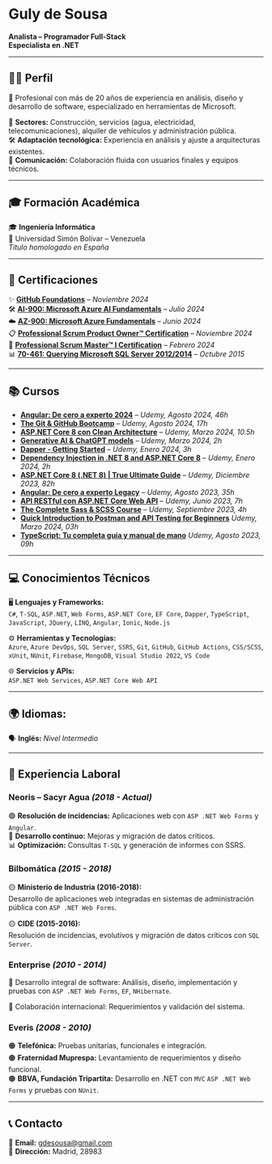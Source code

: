 <!--
**gulydesousa/gulydesousa** is a ✨ _special_ ✨ repository because its `README.md` (this file) appears on your GitHub profile.

Here are some ideas to get you started:

- 🔭 I’m currently working on ...
- 🌱 I’m currently learning ...
- 👯 I’m looking to collaborate on ...
- 🤔 I’m looking for help with ...
- 💬 Ask me about ...
- 📫 How to reach me: ...
- 😄 Pronouns: ...
- ⚡ Fun fact: ...
-->

# Guly de Sousa

**Analista – Programador Full-Stack**  
**Especialista en .NET**

---

## 👩‍💻 Perfil

🎯 Profesional con más de 20 años de experiencia en análisis, diseño y desarrollo de software, especializado en herramientas de Microsoft.  

🧩 **Sectores:** Construcción, servicios (agua, electricidad, telecomunicaciones), alquiler de vehículos y administración pública.  
🛠️ **Adaptación tecnológica:** Experiencia en análisis y ajuste a arquitecturas existentes.  
🤝 **Comunicación:** Colaboración fluida con usuarios finales y equipos técnicos.  

---

## 🎓 Formación Académica

🎓 **Ingeniería Informática**  
📍 Universidad Simón Bolívar – Venezuela  
*Título homologado en España*



---

## 🏅 Certificaciones

✨ **[GitHub Foundations](https://www.credly.com/badges/dddc2ecf-c13f-46e3-be7a-953447527a96)** – *Noviembre 2024*  
🛠️ **[AI-900: Microsoft Azure AI Fundamentals](https://learn.microsoft.com/api/credentials/share/en-us/GulydeSousa-5720/27E14EDF91DB5E69?sharingId=19F7185A6633D89E)** – *Julio 2024*  
☁️ **[AZ-900: Microsoft Azure Fundamentals](https://learn.microsoft.com/api/credentials/share/en-us/GulydeSousa-5720/792318C24C3E6BA1?sharingId=19F7185A6633D89E)** – *Junio 2024*  
📋 **[Professional Scrum Product Owner™ Certification](https://www.credly.com/badges/a8f7ebc4-e14d-4e52-b2fe-67c18211ebfb)** – *Noviembre 2024*  
🧠 **[Professional Scrum Master™ I Certification](https://www.credly.com/badges/0fae4bcd-1a84-4332-8681-888fc86e68ab)** – *Febrero 2024*  
📊 **[70-461: Querying Microsoft SQL Server 2012/2014](https://www.credly.com/badges/dd2fa0b6-d73e-467c-a4d7-6bfefbc9b911)** – *Octubre 2015*  

---

## 📚 Cursos

- **[Angular: De cero a experto 2024](https://www.udemy.com/certificate/UC-4dac7d80-3cf8-4c62-b5c7-a7032685002f)** – *Udemy, Agosto 2024, 46h*
- **[The Git & GitHub Bootcamp](https://www.udemy.com/certificate/UC-74fcb5b0-f67c-4460-b5ed-f9ef52db73b9)** – *Udemy, Agosto 2024, 17h*
- **[ASP.NET Core 8 con Clean Architecture](https://www.udemy.com/certificate/UC-17c9ebf8-73e6-4a51-840c-b4b0b64e15c5)** – *Udemy, Marzo 2024, 10.5h*
- **[Generative AI & ChatGPT models](https://www.udemy.com/UC-a4f5e167-cf1a-4448-9688-f19757169d2c)** – *Udemy, Marzo 2024, 2h*
- **[Dapper - Getting Started](https://www.udemy.com/certificate/UC-0e3f943b-3e29-434f-99cc-4905f7b65619)** – *Udemy, Enero 2024, 3h*
- **[Dependency Injection in .NET 8 and ASP.NET Core 8](https://www.udemy.com/certificate/UC-416b1960-aeff-4677-a7bf-2fa4c1fdf53b)** – *Udemy, Enero 2024, 2h*
- **[ASP.NET Core 8 (.NET 8) | True Ultimate Guide](https://www.udemy.com/certificate/UC-269cccab-a778-4b1a-ad39-2ce1e9e3c980)** – *Udemy, Diciembre 2023, 82h*
- **[Angular: De cero a experto Legacy](https://www.udemy.com/certificate/UC-31a134a2-63b7-40dc-a632-27846d0674d8)** – *Udemy, Agosto 2023, 35h*
-  **[API RESTful con ASP.NET Core Web API](https://www.udemy.com/UC-df876d16-35eb-40c3-98b5-6efa3d7d5136)** – *Udemy, Junio 2023, 7h*
-  **[The Complete Sass & SCSS Course](https://www.udemy.com/certificate/UC-b34cc317-8db0-444d-9570-c2163cdbe378)** – *Udemy, Septiembre 2023, 4h*
-  **[Quick Introduction to Postman and API Testing for Beginners](https://www.udemy.com/certificate/UC-fc95f5db-d91c-409f-9a16-fdaf6bca844a)** *Udemy, Marzo 2024, 03h*
-  **[TypeScript: Tu completa guía y manual de mano](https://www.udemy.com/certificate/UC-5eb86ef5-756b-4187-838d-2b959f998af3)** *Udemy, Agosto 2023, 09h*


---

## 💻 Conocimientos Técnicos

🖥️ **Lenguajes y Frameworks:**  
  `C#`, `T-SQL`, `ASP.NET`, `Web Forms`, `ASP.NET Core`, `EF Core`, `Dapper`, `TypeScript`, `JavaScript`, `JQuery`, `LINQ`, `Angular`, `Ionic`, `Node.js`  

⚙️ **Herramientas y Tecnologías:**  
  `Azure`, `Azure DevOps`, `SQL Server`, `SSRS`, `Git`, `GitHub`, `GitHub Actions`, `CSS/SCSS`, `xUnit`, `NUnit`, `Firebase`, `MongoDB`, `Visual Studio 2022`, `VS Code`  

🌐 **Servicios y APIs:**  
  `ASP.NET Web Services`, `ASP.NET Core Web API`  

---

## 🌍 Idiomas:
🗣️ **Inglés:**  *Nivel Intermedio*  

---

## 🏢 Experiencia Laboral

### **Neoris – Sacyr Agua** *(2018 - Actual)*  
🟢 **Resolución de incidencias:** Aplicaciones web con `ASP .NET Web Forms` y `Angular`.  
🚀 **Desarrollo continuo:** Mejoras y migración de datos críticos.  
📊 **Optimización:** Consultas `T-SQL` y generación de informes con SSRS.  

### **Bilbomática** *(2015 - 2018)*  
🟡 **Ministerio de Industria (2016-2018):**  
  Desarrollo de aplicaciones web integradas en sistemas de administración pública con `ASP .NET Web Forms`.  
  
🟡 **CIDE (2015-2016):**  
  Resolución de incidencias, evolutivos y migración de datos críticos con `SQL Server`.  

### **Enterprise** *(2010 - 2014)*  
🔵 Desarrollo integral de software: Análisis, diseño, implementación y pruebas  con `ASP .NET Web Forms`, `EF`, `NHibernate`.

🔵 Colaboración internacional: Requerimientos y validación del sistema.  

### **Everis** *(2008 - 2010)*  
🟠 **Telefónica:** Pruebas unitarias, funcionales e integración.  
🟠 **Fraternidad Muprespa:** Levantamiento de requerimientos y diseño funcional.  
🟠 **BBVA, Fundación Tripartita:** Desarrollo en .NET con `MVC` `ASP .NET Web Forms` y pruebas con `NUnit`.  


---

## 📞 Contacto
📧 **Email:** gdesousa@gmail.com  
📍 **Dirección:** Madrid, 28983  
